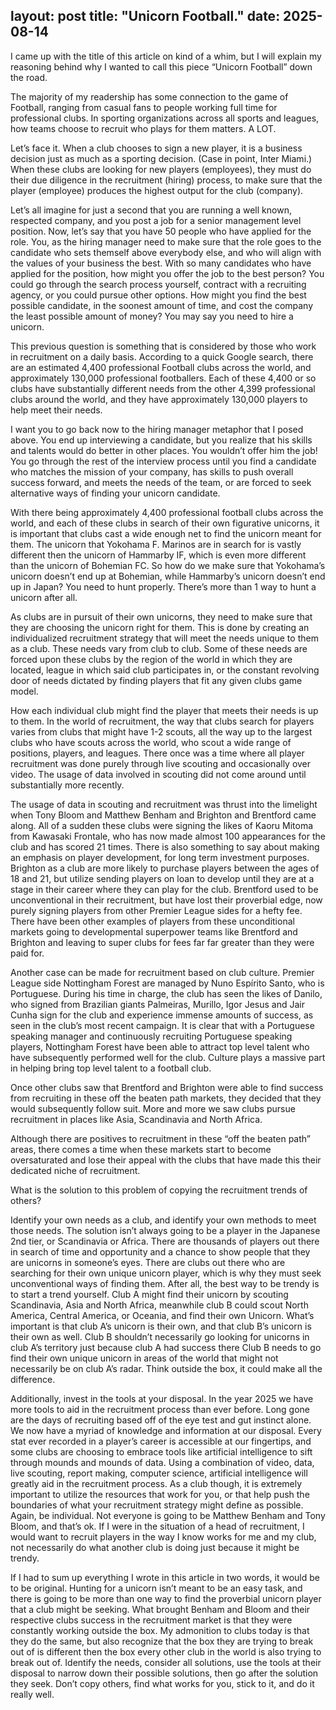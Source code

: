 layout: post
title: "Unicorn Football."
date: 2025-08-14
---
I came up with the title of this article on kind of a whim, but I will explain my reasoning behind why I wanted to call this piece “Unicorn Football” down the road.

The majority of my readership has some connection to the game of Football, ranging from casual fans to people working full time for professional clubs. In sporting organizations across all sports and leagues, how teams choose to recruit who plays for them matters. A LOT.

Let’s face it. When a club chooses to sign a new player, it is a business decision just as much as a sporting decision. (Case in point, Inter Miami.) When these clubs are looking for new players (employees), they must do their due diligence in the recruitment (hiring) process, to make sure that the player (employee) produces the highest output for the club (company).

Let’s all imagine for just a second that you are running a well known, respected company, and you post a job for a senior management level position. Now, let’s say that you have 50 people who have applied for the role. You, as the hiring manager need to make sure that the role goes to the candidate who sets themself above everybody else, and who will align with the values of your business the best. With so many candidates who have applied for the position, how might you offer the job to the best person? You could go through the search process yourself, contract with a recruiting agency, or you could pursue other options. How might you find the best possible candidate, in the soonest amount of time, and cost the company the least possible amount of money? You may say you need to hire a unicorn.

This previous question is something that is considered by those who work in recruitment on a daily basis. According to a quick Google search, there are an estimated 4,400 professional Football clubs across the world, and approximately 130,000 professional footballers. Each of these 4,400 or so clubs have substantially different needs from the other 4,399 professional clubs around the world, and they have approximately 130,000 players to help meet their needs.

I want you to go back now to the hiring manager metaphor that I posed above. You end up interviewing a candidate, but you realize that his skills and talents would do better in other places. You wouldn’t offer him the job! You go through the rest of the interview process until you find a candidate who matches the mission of your company, has skills to push overall success forward, and meets the needs of the team, or are forced to seek alternative ways of finding your unicorn candidate.

With there being approximately 4,400 professional football clubs across the world, and each of these clubs in search of their own figurative unicorns, it is important that clubs cast a wide enough net to find the unicorn meant for them. The unicorn that Yokohama F. Marinos are in search for is vastly different then the unicorn of Hammarby IF, which is even more different than the unicorn of Bohemian FC. So how do we make sure that Yokohama’s unicorn doesn’t end up at Bohemian, while Hammarby’s unicorn doesn’t end up in Japan? You need to hunt properly. There’s more than 1 way to hunt a unicorn after all.

As clubs are in pursuit of their own unicorns, they need to make sure that they are choosing the unicorn right for them. This is done by creating an individualized recruitment strategy that will meet the needs unique to them as a club. These needs vary from club to club. Some of these needs are forced upon these clubs by the region of the world in which they are located, league in which said club participates in, or the constant revolving door of needs dictated by finding players that fit any given clubs game model.

How each individual club might find the player that meets their needs is up to them. In the world of recruitment, the way that clubs search for players varies from clubs that might have 1-2 scouts, all the way up to the largest clubs who have scouts across the world, who scout a wide range of positions, players, and leagues. There once was a time where all player recruitment was done purely through live scouting and occasionally over video. The usage of data involved in scouting did not come around until substantially more recently.

The usage of data in scouting and recruitment was thrust into the limelight when Tony Bloom and Matthew Benham and Brighton and Brentford came along. All of a sudden these clubs were signing the likes of Kaoru Mitoma from Kawasaki Frontale, who has now made almost 100 appearances for the club and has scored 21 times. There is also something to say about making an emphasis on player development, for long term investment purposes. Brighton as a club are more likely to purchase players between the ages of 18 and 21, but utilize sending players on loan to develop until they are at a stage in their career where they can play for the club. Brentford used to be unconventional in their recruitment, but have lost their proverbial edge, now purely signing players from other Premier League sides for a hefty fee. There have been other examples of players from these unconditional markets going to developmental superpower teams like Brentford and Brighton and leaving to super clubs for fees far far greater than they were paid for.

Another case can be made for recruitment based on club culture. Premier League side Nottingham Forest are managed by Nuno Espírito Santo, who is Portuguese. During his time in charge, the club has seen the likes of Danilo, who signed from Brazilian giants Palmeiras, Murillo, Igor Jesus and Jair Cunha sign for the club and experience immense amounts of success, as seen in the club’s most recent campaign. It is clear that with a Portuguese speaking manager and continuously recruiting Portuguese speaking players, Nottingham Forest have been able to attract top level talent who have subsequently performed well for the club. Culture plays a massive part in helping bring top level talent to a football club.

Once other clubs saw that Brentford and Brighton were able to find success from recruiting in these off the beaten path markets, they decided that they would subsequently follow suit. More and more we saw clubs pursue recruitment in places like Asia, Scandinavia and North Africa.

Although there are positives to recruitment in these “off the beaten path” areas, there comes a time when these markets start to become oversaturated and lose their appeal with the clubs that have made this their dedicated niche of recruitment.

What is the solution to this problem of copying the recruitment trends of others?

Identify your own needs as a club, and identify your own methods to meet those needs. The solution isn’t always going to be a player in the Japanese 2nd tier, or Scandinavia or Africa. There are thousands of players out there in search of time and opportunity and a chance to show people that they are unicorns in someone’s eyes. There are clubs out there who are searching for their own unique unicorn player, which is why they must seek unconventional ways of finding them. After all, the best way to be trendy is to start a trend yourself. Club A might find their unicorn by scouting Scandinavia, Asia and North Africa, meanwhile club B could scout North America, Central America, or Oceania, and find their own Unicorn. What’s important is that club A’s unicorn is their own, and that club B’s unicorn is their own as well. Club B shouldn’t necessarily go looking for unicorns in club A’s territory just because club A had success there Club B needs to go find their own unique unicorn in areas of the world that might not necessarily be on club A’s radar. Think outside the box, it could make all the difference.

Additionally, invest in the tools at your disposal. In the year 2025 we have more tools to aid in the recruitment process than ever before. Long gone are the days of recruiting based off of the eye test and gut instinct alone. We now have a myriad of knowledge and information at our disposal. Every stat ever recorded in a player’s career is accessible at our fingertips, and some clubs are choosing to embrace tools like artificial intelligence to sift through mounds and mounds of data. Using a combination of video, data, live scouting, report making, computer science, artificial intelligence will greatly aid in the recruitment process. As a club though, it is extremely important to utilize the resources that work for you, or that help push the boundaries of what your recruitment strategy might define as possible. Again, be individual. Not everyone is going to be Matthew Benham and Tony Bloom, and that’s ok. If I were in the situation of a head of recruitment, I would want to recruit players in the way I know works for me and my club, not necessarily do what another club is doing just because it might be trendy.

If I had to sum up everything I wrote in this article in two words, it would be to be original. Hunting for a unicorn isn’t meant to be an easy task, and there is going to be more than one way to find the proverbial unicorn player that a club might be seeking. What brought Benham and Bloom and their respective clubs success in the recruitment market is that they were constantly working outside the box. My admonition to clubs today is that they do the same, but also recognize that the box they are trying to break out of is different then the box every other club in the world is also trying to break out of. Identify the needs, consider all solutions, use the tools at their disposal to narrow down their possible solutions, then go after the solution they seek. Don’t copy others, find what works for you, stick to it, and do it really well.
